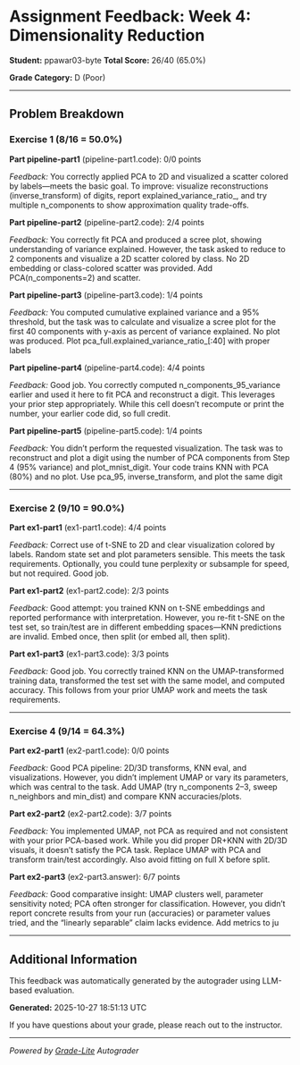 # Assignment Feedback: Week 4: Dimensionality Reduction

**Student:** ppawar03-byte
**Total Score:** 26/40 (65.0%)

**Grade Category:** D (Poor)

---

## Problem Breakdown

### Exercise 1 (8/16 = 50.0%)

**Part pipeline-part1** (pipeline-part1.code): 0/0 points

_Feedback:_ You correctly applied PCA to 2D and visualized a scatter colored by labels—meets the basic goal. To improve: visualize reconstructions (inverse_transform) of digits, report explained_variance_ratio_, and try multiple n_components to show approximation quality trade-offs.

**Part pipeline-part2** (pipeline-part2.code): 2/4 points

_Feedback:_ You correctly fit PCA and produced a scree plot, showing understanding of variance explained. However, the task asked to reduce to 2 components and visualize a 2D scatter colored by class. No 2D embedding or class-colored scatter was provided. Add PCA(n_components=2) and scatter.

**Part pipeline-part3** (pipeline-part3.code): 1/4 points

_Feedback:_ You computed cumulative explained variance and a 95% threshold, but the task was to calculate and visualize a scree plot for the first 40 components with y-axis as percent of variance explained. No plot was produced. Plot pca_full.explained_variance_ratio_[:40] with proper labels

**Part pipeline-part4** (pipeline-part4.code): 4/4 points

_Feedback:_ Good job. You correctly computed n_components_95_variance earlier and used it here to fit PCA and reconstruct a digit. This leverages your prior step appropriately. While this cell doesn’t recompute or print the number, your earlier code did, so full credit.

**Part pipeline-part5** (pipeline-part5.code): 1/4 points

_Feedback:_ You didn’t perform the requested visualization. The task was to reconstruct and plot a digit using the number of PCA components from Step 4 (95% variance) and plot_mnist_digit. Your code trains KNN with PCA (80%) and no plot. Use pca_95, inverse_transform, and plot the same digit

---

### Exercise 2 (9/10 = 90.0%)

**Part ex1-part1** (ex1-part1.code): 4/4 points

_Feedback:_ Correct use of t-SNE to 2D and clear visualization colored by labels. Random state set and plot parameters sensible. This meets the task requirements. Optionally, you could tune perplexity or subsample for speed, but not required. Good job.

**Part ex1-part2** (ex1-part2.code): 2/3 points

_Feedback:_ Good attempt: you trained KNN on t-SNE embeddings and reported performance with interpretation. However, you re-fit t-SNE on the test set, so train/test are in different embedding spaces—KNN predictions are invalid. Embed once, then split (or embed all, then split).

**Part ex1-part3** (ex1-part3.code): 3/3 points

_Feedback:_ Good job. You correctly trained KNN on the UMAP-transformed training data, transformed the test set with the same model, and computed accuracy. This follows from your prior UMAP work and meets the task requirements.

---

### Exercise 4 (9/14 = 64.3%)

**Part ex2-part1** (ex2-part1.code): 0/0 points

_Feedback:_ Good PCA pipeline: 2D/3D transforms, KNN eval, and visualizations. However, you didn’t implement UMAP or vary its parameters, which was central to the task. Add UMAP (try n_components 2–3, sweep n_neighbors and min_dist) and compare KNN accuracies/plots.

**Part ex2-part2** (ex2-part2.code): 3/7 points

_Feedback:_ You implemented UMAP, not PCA as required and not consistent with your prior PCA-based work. While you did proper DR+KNN with 2D/3D visuals, it doesn’t satisfy the PCA task. Replace UMAP with PCA and transform train/test accordingly. Also avoid fitting on full X before split.

**Part ex2-part3** (ex2-part3.answer): 6/7 points

_Feedback:_ Good comparative insight: UMAP clusters well, parameter sensitivity noted; PCA often stronger for classification. However, you didn’t report concrete results from your run (accuracies) or parameter values tried, and the “linearly separable” claim lacks evidence. Add metrics to ju

---

## Additional Information

This feedback was automatically generated by the autograder using LLM-based evaluation.

**Generated:** 2025-10-27 18:51:13 UTC

If you have questions about your grade, please reach out to the instructor.

---

*Powered by [Grade-Lite](https://github.com/your-repo/grade-lite) Autograder*
